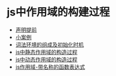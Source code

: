 # js中作用域的构建过程
* [声明提前]()
* [小案例]()
* [词法环境的组成及初始化时机]()
* [js中静态作用域的构造过程]()
* [js中动态作用域的构造过程]()
* [js作用域-带名称的函数表达式]()
